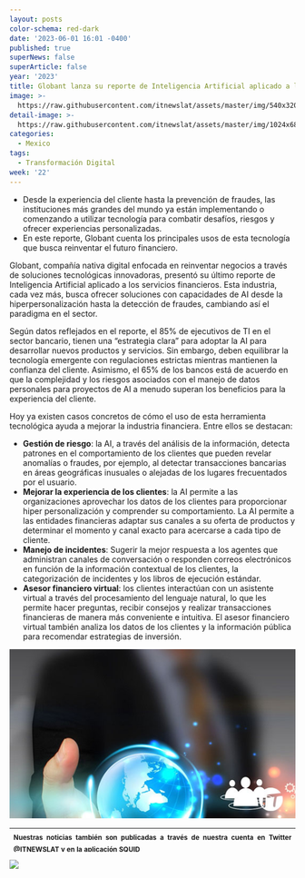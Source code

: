 ```yaml
---
layout: posts
color-schema: red-dark
date: '2023-06-01 16:01 -0400'
published: true
superNews: false
superArticle: false
year: '2023'
title: Globant lanza su reporte de Inteligencia Artificial aplicado a las finanzas
image: >-
  https://raw.githubusercontent.com/itnewslat/assets/master/img/540x320/Bancap.jpg
detail-image: >-
  https://raw.githubusercontent.com/itnewslat/assets/master/img/1024x680/Bancag.jpg
categories:
  - Mexico
tags:
  - Transformación Digital
week: '22'
---
```

- Desde la experiencia del cliente hasta la prevención de fraudes, las instituciones más grandes del mundo ya están implementando o comenzando a utilizar tecnología para combatir desafíos, riesgos y ofrecer experiencias personalizadas. 
- En este reporte, Globant cuenta los principales usos de esta tecnología que busca reinventar el futuro financiero.

Globant, compañía nativa digital enfocada en reinventar negocios a través de soluciones tecnológicas innovadoras, presentó su último reporte de Inteligencia Artificial aplicado a los servicios financieros. Esta industria, cada vez más, busca ofrecer soluciones con capacidades de AI desde la hiperpersonalización hasta la detección de fraudes, cambiando así el paradigma en el sector. 

Según datos reflejados en el reporte, el 85% de ejecutivos de TI en el sector bancario, tienen una “estrategia clara” para adoptar la AI para desarrollar nuevos productos y servicios. Sin embargo, deben equilibrar la tecnología emergente con regulaciones estrictas mientras mantienen la confianza del cliente. Asimismo, el 65% de los bancos está de acuerdo en que la complejidad y los riesgos asociados con el manejo de datos personales para proyectos de AI a menudo superan los beneficios para la experiencia del cliente.

Hoy ya existen casos concretos de cómo el uso de esta herramienta tecnológica ayuda a mejorar la industria financiera. Entre ellos se destacan:

- **Gestión de riesgo**: la AI, a través del análisis de la información, detecta patrones en el comportamiento de los clientes que pueden revelar anomalías o fraudes, por ejemplo, al detectar transacciones bancarias en áreas geográficas inusuales o alejadas de los lugares frecuentados por el usuario. 
- **Mejorar la experiencia de los clientes**: la AI permite a las organizaciones aprovechar los datos de los clientes para proporcionar hiper personalización y comprender su comportamiento. La AI permite a las entidades financieras adaptar sus canales a su oferta de productos y determinar el momento y canal exacto para acercarse a cada tipo de cliente.
- **Manejo de incidentes**: Sugerir la mejor respuesta a los agentes que administran canales de conversación o responden correos electrónicos en función de la información contextual de los clientes, la categorización de incidentes y los libros de ejecución estándar. 
- **Asesor financiero virtual**: los clientes interactúan con un asistente virtual a través del procesamiento del lenguaje natural, lo que les permite hacer preguntas, recibir consejos y realizar transacciones financieras de manera más conveniente e intuitiva. El asesor financiero virtual también analiza los datos de los clientes y la información pública para recomendar estrategias de inversión.

![](https://raw.githubusercontent.com/itnewslat/assets/master/img/540x320/Bancap.jpg)

<table style="height: 42px;" width="569">
<tbody>
<tr>
<td style="text-align: justify;"><sub><strong>Nuestras noticias también son publicadas a través de nuestra cuenta en Twitter <a href="https://twitter.com/itnewslat?lang=es">@ITNEWSLAT</a> y en la aplicación <a href="https://squidapp.co/en/">SQUID</a></strong></sub></td>
</tr>
</tbody>
</table>

<img src="https://tracker.metricool.com/c3po.jpg?hash=56f88a41e39ab42c063cc51676587a04"/>


